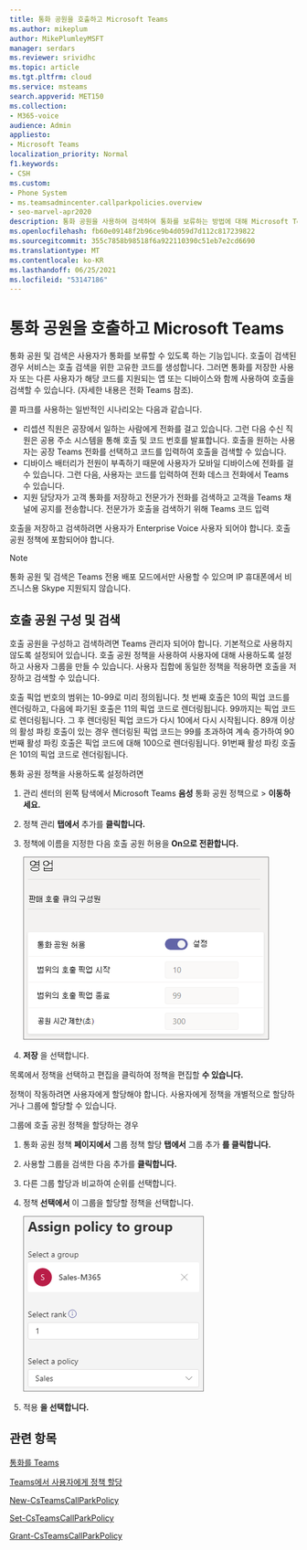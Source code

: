 ```yaml
---
title: 통화 공원을 호출하고 Microsoft Teams
ms.author: mikeplum
author: MikePlumleyMSFT
manager: serdars
ms.reviewer: srividhc
ms.topic: article
ms.tgt.pltfrm: cloud
ms.service: msteams
search.appverid: MET150
ms.collection:
- M365-voice
audience: Admin
appliesto:
- Microsoft Teams
localization_priority: Normal
f1.keywords:
- CSH
ms.custom:
- Phone System
- ms.teamsadmincenter.callparkpolicies.overview
- seo-marvel-apr2020
description: 통화 공원을 사용하여 검색하여 통화를 보류하는 방법에 대해 Microsoft Teams.
ms.openlocfilehash: fb60e09148f2b96ce9b4d059d7d112c817239822
ms.sourcegitcommit: 355c7858b98518f6a922110390c51eb7e2cd6690
ms.translationtype: MT
ms.contentlocale: ko-KR
ms.lasthandoff: 06/25/2021
ms.locfileid: "53147186"
---
```

# <a name="call-park-and-retrieve-in-microsoft-teams"></a>통화 공원을 호출하고 Microsoft Teams

통화 공원 및 검색은 사용자가 통화를 보류할 수 있도록 하는 기능입니다. 호출이 검색된 경우 서비스는 호출 검색을 위한 고유한 코드를 생성합니다. 그러면 통화를 저장한 사용자 또는 다른 사용자가 해당 코드를 지원되는 앱 또는 디바이스와 함께 사용하여 호출을 검색할 수 있습니다. (자세한 [](https://support.office.com/article/park-a-call-in-teams-8538c063-d676-4e9a-8045-fc3b7299bb2f) 내용은 전화 Teams 참조).

콜 파크를 사용하는 일반적인 시나리오는 다음과 같습니다.

- 리셉션 직원은 공장에서 일하는 사람에게 전화를 걸고 있습니다. 그런 다음 수신 직원은 공용 주소 시스템을 통해 호출 및 코드 번호를 발표합니다. 호출을 원하는 사용자는 공장 Teams 전화를 선택하고 코드를 입력하여 호출을 검색할 수 있습니다.
- 디바이스 배터리가 전원이 부족하기 때문에 사용자가 모바일 디바이스에 전화를 걸 수 있습니다. 그런 다음, 사용자는 코드를 입력하여 전화 데스크 전화에서 Teams 수 있습니다.
- 지원 담당자가 고객 통화를 저장하고 전문가가 전화를 검색하고 고객을 Teams 채널에 공지를 전송합니다. 전문가가 호출을 검색하기 위해 Teams 코드 입력

호출을 저장하고 검색하려면 사용자가 Enterprise Voice 사용자 되어야 합니다. 호출 공원 정책에 포함되어야 합니다.

> [!NOTE]
> 통화 공원 및 검색은 [](teams-and-skypeforbusiness-coexistence-and-interoperability.md) Teams 전용 배포 모드에서만 사용할 수 있으며 IP 휴대폰에서 비즈니스용 Skype 지원되지 않습니다.

## <a name="configure-call-park-and-retrieve"></a>호출 공원 구성 및 검색

호출 공원을 구성하고 검색하려면 Teams 관리자 되어야 합니다. 기본적으로 사용하지 않도록 설정되어 있습니다. 호출 공원 정책을 사용하여 사용자에 대해 사용하도록 설정하고 사용자 그룹을 만들 수 있습니다. 사용자 집합에 동일한 정책을 적용하면 호출을 저장하고 검색할 수 있습니다.

호출 픽업 번호의 범위는 10-99로 미리 정의됩니다. 첫 번째 호출은 10의 픽업 코드를 렌더링하고, 다음에 파기된 호출은 11의 픽업 코드로 렌더링됩니다. 99까지는 픽업 코드로 렌더링됩니다. 그 후 렌더링된 픽업 코드가 다시 10에서 다시 시작됩니다.  89개 이상의 활성 파킹 호출이 있는 경우 렌더링된 픽업 코드는 99를 초과하여 계속 증가하여 90번째 활성 파킹 호출은 픽업 코드에 대해 100으로 렌더링됩니다. 91번째 활성 파킹 호출은 101의 픽업 코드로 렌더링됩니다.

통화 공원 정책을 사용하도록 설정하려면

1. 관리 센터의 왼쪽 탐색에서 Microsoft Teams **음성** 통화 공원 정책으로  >  **이동하세요.**
2. 정책 관리 **탭에서** 추가를 **클릭합니다.**
3. 정책에 이름을 지정한 다음  호출 공원 허용을 **On으로 전환합니다.**

    ![통화 공원 정책 설정 스크린샷](media/call-park-add-policy.png)

4. **저장** 을 선택합니다.

목록에서 정책을 선택하고 편집을 클릭하여 정책을 편집할 **수 있습니다.**

정책이 작동하려면 사용자에게 할당해야 합니다. 사용자에게 [](assign-policies.md) 정책을 개별적으로 할당하거나 그룹에 할당할 수 있습니다.

그룹에 호출 공원 정책을 할당하는 경우

1. 통화 공원 정책 **페이지에서** 그룹 정책 할당 **탭에서** 그룹 추가 **를 클릭합니다.**
2. 사용할 그룹을 검색한 다음 추가를 **클릭합니다.**
3. 다른 그룹 할당과 비교하여 순위를 선택합니다.
4. 정책 **선택에서** 이 그룹을 할당할 정책을 선택합니다.

    ![park 정책 이미지](media/call-park-assign-policy-to-group.png)

5. 적용 **을 선택합니다.**

## <a name="related-topics"></a>관련 항목

[통화를 Teams](https://support.office.com/article/park-a-call-in-teams-8538c063-d676-4e9a-8045-fc3b7299bb2f)

[Teams에서 사용자에게 정책 할당](assign-policies.md)

[New-CsTeamsCallParkPolicy](/powershell/module/skype/new-csteamscallparkpolicy?view=skype-ps)

[Set-CsTeamsCallParkPolicy](/powershell/module/skype/set-csteamscallparkpolicy?view=skype-ps)

[Grant-CsTeamsCallParkPolicy](/powershell/module/skype/grant-csteamscallparkpolicy?view=skype-ps)

